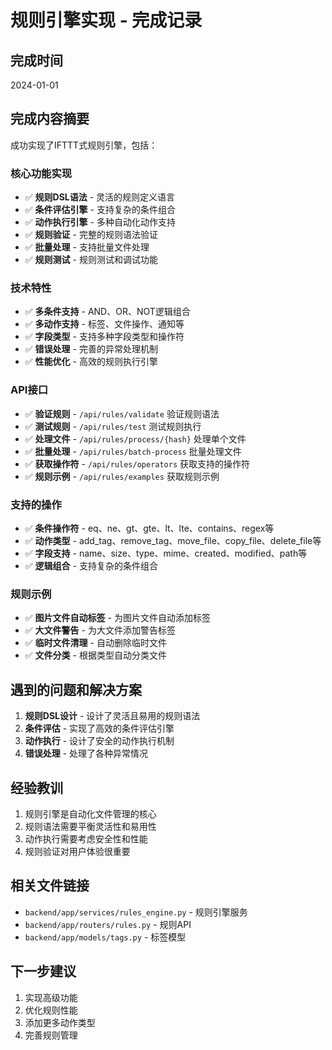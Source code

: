 # 规则引擎实现 - 完成记录

## 完成时间
2024-01-01

## 完成内容摘要
成功实现了IFTTT式规则引擎，包括：

### 核心功能实现
- ✅ **规则DSL语法** - 灵活的规则定义语言
- ✅ **条件评估引擎** - 支持复杂的条件组合
- ✅ **动作执行引擎** - 多种自动化动作支持
- ✅ **规则验证** - 完整的规则语法验证
- ✅ **批量处理** - 支持批量文件处理
- ✅ **规则测试** - 规则测试和调试功能

### 技术特性
- ✅ **多条件支持** - AND、OR、NOT逻辑组合
- ✅ **多动作支持** - 标签、文件操作、通知等
- ✅ **字段类型** - 支持多种字段类型和操作符
- ✅ **错误处理** - 完善的异常处理机制
- ✅ **性能优化** - 高效的规则执行引擎

### API接口
- ✅ **验证规则** - `/api/rules/validate` 验证规则语法
- ✅ **测试规则** - `/api/rules/test` 测试规则执行
- ✅ **处理文件** - `/api/rules/process/{hash}` 处理单个文件
- ✅ **批量处理** - `/api/rules/batch-process` 批量处理文件
- ✅ **获取操作符** - `/api/rules/operators` 获取支持的操作符
- ✅ **规则示例** - `/api/rules/examples` 获取规则示例

### 支持的操作
- ✅ **条件操作符** - eq、ne、gt、gte、lt、lte、contains、regex等
- ✅ **动作类型** - add_tag、remove_tag、move_file、copy_file、delete_file等
- ✅ **字段支持** - name、size、type、mime、created、modified、path等
- ✅ **逻辑组合** - 支持复杂的条件组合

### 规则示例
- ✅ **图片文件自动标签** - 为图片文件自动添加标签
- ✅ **大文件警告** - 为大文件添加警告标签
- ✅ **临时文件清理** - 自动删除临时文件
- ✅ **文件分类** - 根据类型自动分类文件

## 遇到的问题和解决方案
1. **规则DSL设计** - 设计了灵活且易用的规则语法
2. **条件评估** - 实现了高效的条件评估引擎
3. **动作执行** - 设计了安全的动作执行机制
4. **错误处理** - 处理了各种异常情况

## 经验教训
1. 规则引擎是自动化文件管理的核心
2. 规则语法需要平衡灵活性和易用性
3. 动作执行需要考虑安全性和性能
4. 规则验证对用户体验很重要

## 相关文件链接
- `backend/app/services/rules_engine.py` - 规则引擎服务
- `backend/app/routers/rules.py` - 规则API
- `backend/app/models/tags.py` - 标签模型

## 下一步建议
1. 实现高级功能
2. 优化规则性能
3. 添加更多动作类型
4. 完善规则管理
